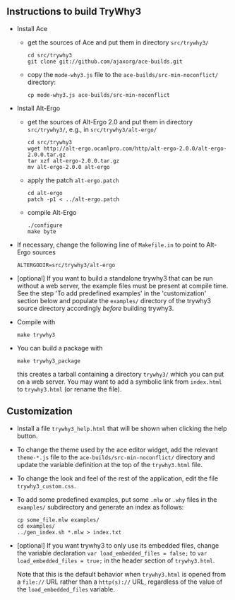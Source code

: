 Instructions to build TryWhy3
-----------------------------

* Install Ace

  - get the sources of Ace and put them in directory `src/trywhy3/`


        cd src/trywhy3
        git clone git://github.com/ajaxorg/ace-builds.git

  - copy the `mode-why3.js` file to the `ace-builds/src-min-noconflict/` directory:

        cp mode-why3.js ace-builds/src-min-noconflict

* Install Alt-Ergo

  - get the sources of Alt-Ergo 2.0 and put them in directory `src/trywhy3/`,
    e.g., in `src/trywhy3/alt-ergo/`

        cd src/trywhy3
        wget http://alt-ergo.ocamlpro.com/http/alt-ergo-2.0.0/alt-ergo-2.0.0.tar.gz
        tar xzf alt-ergo-2.0.0.tar.gz
        mv alt-ergo-2.0.0 alt-ergo

  - apply the patch `alt-ergo.patch`

        cd alt-ergo
        patch -p1 < ../alt-ergo.patch

  - compile Alt-Ergo

        ./configure
        make byte

* If necessary, change the following line of `Makefile.in` to point to Alt-Ergo sources

      ALTERGODIR=src/trywhy3/alt-ergo

* [optional] If you want to build a standalone trywhy3 that can be
  run without a web server, the example files must be present at
  compile time. See the step 'To add predefined examples' in the
  'customization' section below and populate the `examples/`
  directory of the trywhy3 source directory accordingly *before*
  building trywhy3.

* Compile with

      make trywhy3

* You can build a package with

      make trywhy3_package

  this creates a tarball containing a directory `trywhy3/` which you can put on a web server.
  You may want to add a symbolic link from `index.html` to `trywhy3.html` (or rename the file).

Customization
-------------

* Install a file `trywhy3_help.html` that will be shown when clicking
  the help button.

* To change the theme used by the ace editor widget, add the
  relevant `theme-*.js` file to the `ace-builds/src-min-noconflict/`
  directory and update the variable definition at the top of the
  `trywhy3.html` file.

* To change the look and feel of the rest of the application, edit
  the file `trywhy3_custom.css`.

* To add some predefined examples, put some `.mlw` or `.why` files in the
  `examples/` subdirectory and generate an index as follows:

      cp some_file.mlw examples/
      cd examples/
      ../gen_index.sh *.mlw > index.txt

* [optional] If you want trywhy3 to only use its embedded files,
  change the variable declaration `var load_embedded_files = false;`
  to `var load_embedded_files = true;` in the header section of
  `trywhy3.html`.

  Note that this is the default behavior when `trywhy3.html` is opened from
  a `file://` URL rather than a `http(s)://` URL, regardless of the value of
  the `load_embedded_files` variable.
